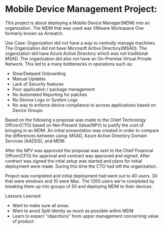 # Mobile Device Management Project:

This project is about deploying a Mobile Device Manager(MDM) into an organization.
The MDM that was used was VMware Workspace One formerly known as Airwatch.

Use Case:
Organization did not have a way to centrally manage machines.  The Organization did not have Microsoft Active Directory(MSAD).  The organization did have Azure Active Directory which was not traditional MSAD.  The organization did also not have an On-Premise Virtual Private Network.  This led to a many bottlenecks in operations such as:

* Slow/Delayed Onboarding
* Manual Updates
* Lack of Security features
* Poor application / package management
* No Automated Reporting for patches
* No Device Logs or System Logs
* No way to enforce device compliance to access applications based on Device Groups


Based on the following a proposal was made to the Chief Technology Officer(CTO) based on Net-Present Value(NPV) to justify the cost of bringing in an MDM.  An initial presentation was created in order to compare the differences between using: MSAD, Azure Active Directory Domain Services (AADDS), and MDM.

After the NPV was approved the proposal was sent to the Chief Financial Officer(CFO) for approval and contract was approved and signed.  After contract was signed the intial setup was started and plans for initial deployment were made.  During this time the CTO had left the organization.

Project was completed and initial deployment had went out to 40 users.  30 that were windows and 10 were Mac.  The 1200 users we're completed by breaking them up into groups of 50 and deploying MDM to their devices.


Lessons Learned:

* Want to make sure all areas 
* Want to avoid Split Idenity as much as possible within MDM
* Learn to expect "objections" from upper management concerning value of product